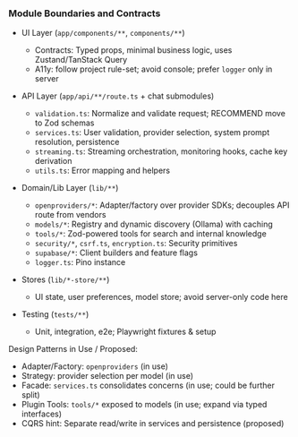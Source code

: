 ### Module Boundaries and Contracts

- UI Layer (`app/components/**`, `components/**`)
  - Contracts: Typed props, minimal business logic, uses Zustand/TanStack Query
  - A11y: follow project rule-set; avoid console; prefer `logger` only in server

- API Layer (`app/api/**/route.ts` + chat submodules)
  - `validation.ts`: Normalize and validate request; RECOMMEND move to Zod schemas
  - `services.ts`: User validation, provider selection, system prompt resolution, persistence
  - `streaming.ts`: Streaming orchestration, monitoring hooks, cache key derivation
  - `utils.ts`: Error mapping and helpers

- Domain/Lib Layer (`lib/**`)
  - `openproviders/*`: Adapter/factory over provider SDKs; decouples API route from vendors
  - `models/*`: Registry and dynamic discovery (Ollama) with caching
  - `tools/*`: Zod-powered tools for search and internal knowledge
  - `security/*`, `csrf.ts`, `encryption.ts`: Security primitives
  - `supabase/*`: Client builders and feature flags
  - `logger.ts`: Pino instance

- Stores (`lib/*-store/**`)
  - UI state, user preferences, model store; avoid server-only code here

- Testing (`tests/**`)
  - Unit, integration, e2e; Playwright fixtures & setup

Design Patterns in Use / Proposed:
- Adapter/Factory: `openproviders` (in use)
- Strategy: provider selection per model (in use)
- Facade: `services.ts` consolidates concerns (in use; could be further split)
- Plugin Tools: `tools/*` exposed to models (in use; expand via typed interfaces)
- CQRS hint: Separate read/write in services and persistence (proposed)
